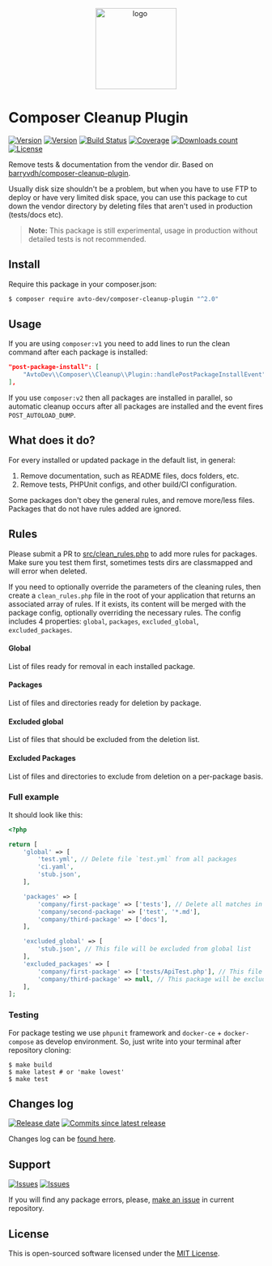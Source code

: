 <p align="center">
  <img alt="logo" src="https://hsto.org/webt/qm/vw/f1/qmvwf1kh3qymvadnet4ggvt_pue.png" height="160" />
</p>

# Composer Cleanup Plugin

[![Version][badge_packagist_version]][link_packagist]
[![Version][badge_php_version]][link_packagist]
[![Build Status][badge_build]][link_build]
[![Coverage][badge_coverage]][link_coverage]
[![Downloads count][badge_downloads_count]][link_packagist]
[![License][badge_license]][link_license]

Remove tests & documentation from the vendor dir. Based on [barryvdh/composer-cleanup-plugin](https://github.com/barryvdh/composer-cleanup-plugin).

Usually disk size shouldn't be a problem, but when you have to use FTP to deploy or have very limited disk space, you can use this package to cut down the vendor directory by deleting files that aren't used in production (tests/docs etc).

> **Note:** This package is still experimental, usage in production without detailed tests is not recommended.

## Install

Require this package in your composer.json:

```bash
$ composer require avto-dev/composer-cleanup-plugin "^2.0"
```

## Usage

If you are using `composer:v1` you need to add lines to run the clean command after each package is installed:

```json
"post-package-install": [
    "AvtoDev\\Composer\\Cleanup\\Plugin::handlePostPackageInstallEvent"
],
```

If you use `composer:v2` then all packages are installed in parallel, so automatic cleanup occurs after all packages are installed and the event fires `POST_AUTOLOAD_DUMP`.


## What does it do?

For every installed or updated package in the default list, in general:

1. Remove documentation, such as README files, docs folders, etc.
2. Remove tests, PHPUnit configs, and other build/CI configuration.

Some packages don't obey the general rules, and remove more/less files. Packages that do not have rules added are ignored.

## Rules

Please submit a PR to [src/clean_rules.php] to add more rules for packages. Make sure you test them first, sometimes tests dirs are classmapped and will error when deleted.

If you need to optionally override the parameters of the cleaning rules, then create a `clean_rules.php` file in the root of your application that returns an associated array of rules.
If it exists, its content will be merged with the package config, optionally overriding the necessary rules.
The config includes 4 properties: `global`, `packages`, `excluded_global`, `excluded_packages`.

#### Global

List of files ready for removal in each installed package.


#### Packages

List of files and directories ready for deletion by package.

#### Excluded global

List of files that should be excluded from the deletion list.

#### Excluded Packages

List of files and directories to exclude from deletion on a per-package basis.

### Full example

It should look like this:

```php
<?php

return [
    'global' => [
        'test.yml', // Delete file `test.yml` from all packages
        'ci.yaml',
        'stub.json',
    ],

    'packages' => [
        'company/first-package' => ['tests'], // Delete all matches in package
        'company/second-package' => ['test', '*.md'],
        'company/third-package' => ['docs'],
    ],

    'excluded_global' => [
        'stub.json', // This file will be excluded from global list
    ],
    'excluded_packages' => [
        'company/first-package' => ['tests/ApiTest.php'], // This file will not be deleted
        'company/third-package' => null, // This package will be excluded from the purge list.
    ],
];

```

### Testing

For package testing we use `phpunit` framework and `docker-ce` + `docker-compose` as develop environment. So, just write into your terminal after repository cloning:

```shell
$ make build
$ make latest # or 'make lowest'
$ make test
```

## Changes log

[![Release date][badge_release_date]][link_releases]
[![Commits since latest release][badge_commits_since_release]][link_commits]

Changes log can be [found here][link_changes_log].

## Support

[![Issues][badge_issues]][link_issues]
[![Issues][badge_pulls]][link_pulls]

If you will find any package errors, please, [make an issue][link_create_issue] in current repository.

## License

This is open-sourced software licensed under the [MIT License][link_license].

[badge_packagist_version]:https://img.shields.io/packagist/v/avto-dev/composer-cleanup-plugin.svg?maxAge=180
[badge_php_version]:https://img.shields.io/packagist/php-v/avto-dev/composer-cleanup-plugin.svg?longCache=true
[badge_build]:https://img.shields.io/github/actions/workflow/status/avto-dev/composer-cleanup-plugin/tests.yml
[badge_coverage]:https://img.shields.io/codecov/c/github/avto-dev/composer-cleanup-plugin/master.svg?maxAge=60
[badge_downloads_count]:https://img.shields.io/packagist/dt/avto-dev/composer-cleanup-plugin.svg?maxAge=180
[badge_license]:https://img.shields.io/packagist/l/avto-dev/composer-cleanup-plugin.svg?longCache=true
[badge_release_date]:https://img.shields.io/github/release-date/avto-dev/composer-cleanup-plugin.svg?style=flat-square&maxAge=180
[badge_commits_since_release]:https://img.shields.io/github/commits-since/avto-dev/composer-cleanup-plugin/latest.svg?style=flat-square&maxAge=180
[badge_issues]:https://img.shields.io/github/issues/avto-dev/composer-cleanup-plugin.svg?style=flat-square&maxAge=180
[badge_pulls]:https://img.shields.io/github/issues-pr/avto-dev/composer-cleanup-plugin.svg?style=flat-square&maxAge=180

[link_releases]:https://github.com/avto-dev/composer-cleanup-plugin/releases
[link_packagist]:https://packagist.org/packages/avto-dev/composer-cleanup-plugin
[link_build]:https://github.com/avto-dev/composer-cleanup-plugin/actions
[link_coverage]:https://codecov.io/gh/avto-dev/composer-cleanup-plugin/
[link_changes_log]:https://github.com/avto-dev/composer-cleanup-plugin/blob/master/CHANGELOG.md
[link_issues]:https://github.com/avto-dev/composer-cleanup-plugin/issues
[link_create_issue]:https://github.com/avto-dev/composer-cleanup-plugin/issues/new/choose
[link_commits]:https://github.com/avto-dev/composer-cleanup-plugin/commits
[link_pulls]:https://github.com/avto-dev/composer-cleanup-plugin/pulls
[link_license]:https://github.com/avto-dev/composer-cleanup-plugin/blob/master/LICENSE
[src/clean_rules.php]:/clean_rules.php
